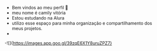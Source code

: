 - Bem vindos ao meu perfil 🩵
- meu nome é camily vitória
- Estou estudando na Alura
- utilizo esse espaço para minha organização e compartilhamento dos meus projetos.
- 
-![]{https://images.app.goo.gl/39zqE6X1Y8uruZPZ7}
